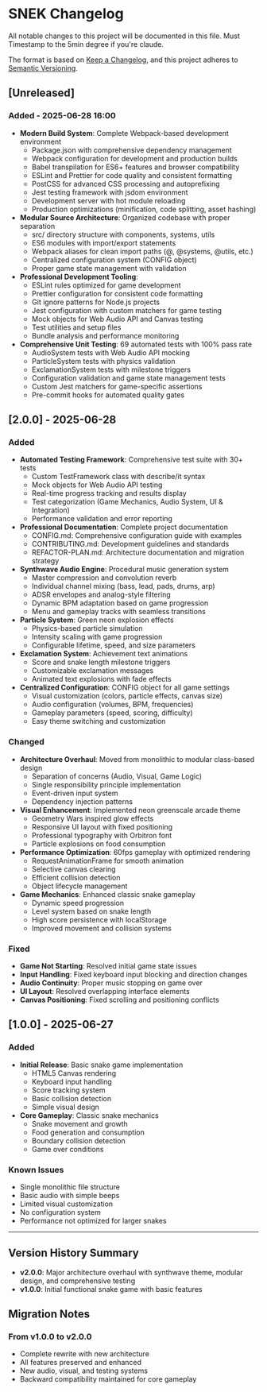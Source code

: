 # SNEK Changelog

All notable changes to this project will be documented in this file. Must Timestamp to the 5min degree if you're claude.

The format is based on [Keep a Changelog](https://keepachangelog.com/en/1.0.0/),
and this project adheres to [Semantic Versioning](https://semver.org/spec/v2.0.0.html).

## [Unreleased]

### Added - 2025-06-28 16:00
- **Modern Build System**: Complete Webpack-based development environment
  - Package.json with comprehensive dependency management
  - Webpack configuration for development and production builds
  - Babel transpilation for ES6+ features and browser compatibility
  - ESLint and Prettier for code quality and consistent formatting
  - PostCSS for advanced CSS processing and autoprefixing
  - Jest testing framework with jsdom environment
  - Development server with hot module reloading
  - Production optimizations (minification, code splitting, asset hashing)
- **Modular Source Architecture**: Organized codebase with proper separation
  - src/ directory structure with components, systems, utils
  - ES6 modules with import/export statements
  - Webpack aliases for clean import paths (@, @systems, @utils, etc.)
  - Centralized configuration system (CONFIG object)
  - Proper game state management with validation
- **Professional Development Tooling**:
  - ESLint rules optimized for game development
  - Prettier configuration for consistent code formatting
  - Git ignore patterns for Node.js projects
  - Jest configuration with custom matchers for game testing
  - Mock objects for Web Audio API and Canvas testing
  - Test utilities and setup files
  - Bundle analysis and performance monitoring
- **Comprehensive Unit Testing**: 69 automated tests with 100% pass rate
  - AudioSystem tests with Web Audio API mocking
  - ParticleSystem tests with physics validation
  - ExclamationSystem tests with milestone triggers
  - Configuration validation and game state management tests
  - Custom Jest matchers for game-specific assertions
  - Pre-commit hooks for automated quality gates

## [2.0.0] - 2025-06-28

### Added
- **Automated Testing Framework**: Comprehensive test suite with 30+ tests
  - Custom TestFramework class with describe/it syntax
  - Mock objects for Web Audio API testing
  - Real-time progress tracking and results display
  - Test categorization (Game Mechanics, Audio System, UI & Integration)
  - Performance validation and error reporting
- **Professional Documentation**: Complete project documentation
  - CONFIG.md: Comprehensive configuration guide with examples
  - CONTRIBUTING.md: Development guidelines and standards
  - REFACTOR-PLAN.md: Architecture documentation and migration strategy
- **Synthwave Audio Engine**: Procedural music generation system
  - Master compression and convolution reverb
  - Individual channel mixing (bass, lead, pads, drums, arp)
  - ADSR envelopes and analog-style filtering
  - Dynamic BPM adaptation based on game progression
  - Menu and gameplay tracks with seamless transitions
- **Particle System**: Green neon explosion effects
  - Physics-based particle simulation
  - Intensity scaling with game progression
  - Configurable lifetime, speed, and size parameters
- **Exclamation System**: Achievement text animations
  - Score and snake length milestone triggers
  - Customizable exclamation messages
  - Animated text explosions with fade effects
- **Centralized Configuration**: CONFIG object for all game settings
  - Visual customization (colors, particle effects, canvas size)
  - Audio configuration (volumes, BPM, frequencies)
  - Gameplay parameters (speed, scoring, difficulty)
  - Easy theme switching and customization

### Changed
- **Architecture Overhaul**: Moved from monolithic to modular class-based design
  - Separation of concerns (Audio, Visual, Game Logic)
  - Single responsibility principle implementation
  - Event-driven input system
  - Dependency injection patterns
- **Visual Enhancement**: Implemented neon greenscale arcade theme
  - Geometry Wars inspired glow effects
  - Responsive UI layout with fixed positioning
  - Professional typography with Orbitron font
  - Particle explosions on food consumption
- **Performance Optimization**: 60fps gameplay with optimized rendering
  - RequestAnimationFrame for smooth animation
  - Selective canvas clearing
  - Efficient collision detection
  - Object lifecycle management
- **Game Mechanics**: Enhanced classic snake gameplay
  - Dynamic speed progression
  - Level system based on snake length
  - High score persistence with localStorage
  - Improved movement and collision systems

### Fixed
- **Game Not Starting**: Resolved initial game state issues
- **Input Handling**: Fixed keyboard input blocking and direction changes
- **Audio Continuity**: Proper music stopping on game over
- **UI Layout**: Resolved overlapping interface elements
- **Canvas Positioning**: Fixed scrolling and positioning conflicts

## [1.0.0] - 2025-06-27

### Added
- **Initial Release**: Basic snake game implementation
  - HTML5 Canvas rendering
  - Keyboard input handling
  - Score tracking system
  - Basic collision detection
  - Simple visual design
- **Core Gameplay**: Classic snake mechanics
  - Snake movement and growth
  - Food generation and consumption
  - Boundary collision detection
  - Game over conditions

### Known Issues
- Single monolithic file structure
- Basic audio with simple beeps
- Limited visual customization
- No configuration system
- Performance not optimized for larger snakes

---

## Version History Summary

- **v2.0.0**: Major architecture overhaul with synthwave theme, modular design, and comprehensive testing
- **v1.0.0**: Initial functional snake game with basic features

## Migration Notes

### From v1.0.0 to v2.0.0
- Complete rewrite with new architecture
- All features preserved and enhanced
- New audio, visual, and testing systems
- Backward compatibility maintained for core gameplay